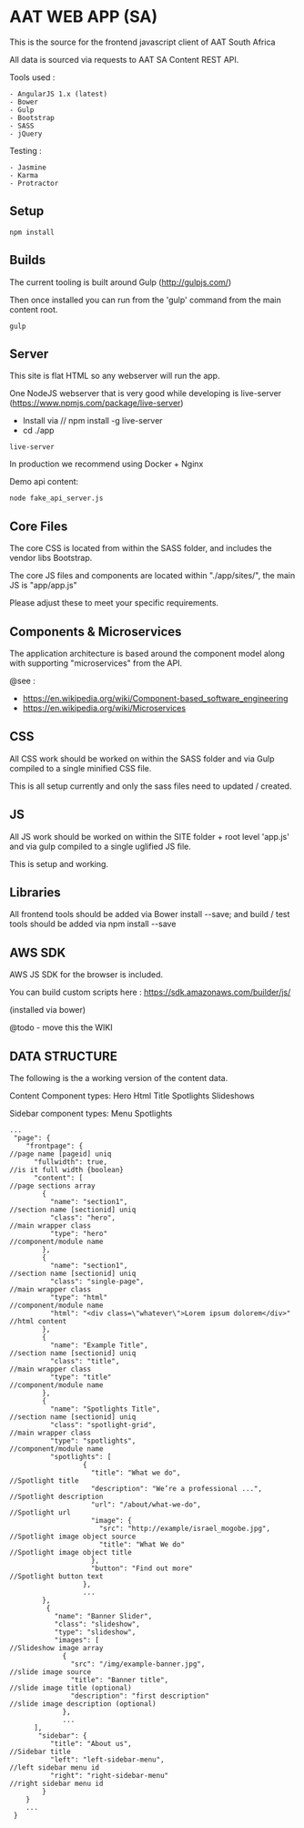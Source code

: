 AAT WEB APP (SA)
===============

This is the source for the frontend javascript client of AAT South Africa

All data is sourced via requests to AAT SA Content REST API.   

Tools used : 

    - AngularJS 1.x (latest)
    - Bower
    - Gulp
    - Bootstrap  
    - SASS
    - jQuery 
    
    
Testing : 

    - Jasmine
    - Karma 
    - Protractor
    
   
Setup
---------------


```
npm install
```

Builds
-------------

The current tooling is built around Gulp (http://gulpjs.com/)

Then once installed you can run from the 'gulp' command from the main content root. 


```
gulp
```


Server
-------------

This site is flat HTML so any webserver will run the app. 
 
One NodeJS webserver that is very good while developing is live-server (https://www.npmjs.com/package/live-server)

 - Install via // npm install -g live-server
 - cd ./app

```
live-server
```

In production we recommend using Docker + Nginx


Demo api content:
```
node fake_api_server.js
```



Core Files
-------------

The core CSS is located from within the SASS folder, and includes the vendor libs Bootstrap. 
 
The core JS files and components are located within "./app/sites/", the main JS is "app/app.js"

Please adjust these to meet your specific requirements. 


Components & Microservices
--------------------------

The application architecture is based around the component model along with supporting "microservices" from the API.

@see : 
 
  - https://en.wikipedia.org/wiki/Component-based_software_engineering
  - https://en.wikipedia.org/wiki/Microservices
  


CSS
-------------

All CSS work should be worked on within the SASS folder and via Gulp compiled to a single minified CSS file. 

This is all setup currently and only the sass files need to updated / created.


JS
-------------

All JS work should be worked on within the SITE folder + root level 'app.js' and via gulp compiled to a single uglified JS file. 

This is setup and working.


Libraries
-------------

All frontend tools should be added via Bower install --save; and build / test tools should be added via npm install --save


AWS SDK
-------------

AWS JS SDK for the browser is included. 

You can build custom scripts here : https://sdk.amazonaws.com/builder/js/

(installed via bower)

@todo - move this the WIKI

DATA STRUCTURE
-------------

The following is the a working version of the content data. 

Content Component types:
    Hero
    Html
    Title
    Spotlights
    Slideshows
 
Sidebar component types:
    Menu
    Spotlights
 


```
...
 "page": {
    "frontpage": {                                                      //page name [pageid] uniq
      "fullwidth": true,                                                //is it full width {boolean} 
      "content": [                                                      //page sections array
        {
          "name": "section1",                                           //section name [sectionid] uniq
          "class": "hero",                                              //main wrapper class
          "type": "hero"                                                //component/module name
        },
        {
          "name": "section1",                                           //section name [sectionid] uniq
          "class": "single-page",                                       //main wrapper class
          "type": "html"                                                //component/module name
          "html": "<div class=\"whatever\">Lorem ipsum dolorem</div>"   //html content
        },
        {
          "name": "Example Title",                                      //section name [sectionid] uniq
          "class": "title",                                             //main wrapper class
          "type": "title"                                               //component/module name
        },
        {
          "name": "Spotlights Title",                                   //section name [sectionid] uniq
          "class": "spotlight-grid",                                    //main wrapper class
          "type": "spotlights",                                         //component/module name
          "spotlights": [
                  {
                    "title": "What we do",                              //Spotlight title
                    "description": "We’re a professional ...",          //Spotlight description
                    "url": "/about/what-we-do",                         //Spotlight url
                    "image": {
                      "src": "http://example/israel_mogobe.jpg",        //Spotlight image object source
                      "title": "What We do"                             //Spotlight image object title
                    },
                    "button": "Find out more"                           //Spotlight button text
                  },
                  ...
        },
         {
           "name": "Banner Slider",
           "class": "slideshow",
           "type": "slideshow",
           "images": [                                                  //Slideshow image array
             {
               "src": "/img/example-banner.jpg",                        //slide image source
               "title": "Banner title",                                 //slide image title (optional)
               "description": "first description"                       //slide image description (optional)
             },
             ...
      ],
       "sidebar": {
          "title": "About us",                                          //Sidebar title
          "left": "left-sidebar-menu",                                  //left sidebar menu id
          "right": "right-sidebar-menu"                                 //right sidebar menu id
        }
    }
    ...
 }
```
    
